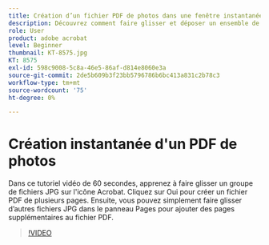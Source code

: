 ```yaml
---
title: Création d’un fichier PDF de photos dans une fenêtre instantanée
description: Découvrez comment faire glisser et déposer un ensemble de fichiers JPG sur l’icône Acrobat pour créer un fichier PDF.
role: User
product: adobe acrobat
level: Beginner
thumbnail: KT-8575.jpg
KT: 8575
exl-id: 598c9008-5c8a-46e5-86af-d814e8060e3a
source-git-commit: 2de5b609b3f23bb5796786b6bc413a831c2b78c3
workflow-type: tm+mt
source-wordcount: '75'
ht-degree: 0%

---
```


# Création instantanée d&#39;un PDF de photos

Dans ce tutoriel vidéo de 60 secondes, apprenez à faire glisser un groupe de fichiers JPG sur l&#39;icône Acrobat. Cliquez sur Oui pour créer un fichier PDF de plusieurs pages. Ensuite, vous pouvez simplement faire glisser d’autres fichiers JPG dans le panneau Pages pour ajouter des pages supplémentaires au fichier PDF.

>[!VIDEO](https://video.tv.adobe.com/v/336365?hidetitle=true)
